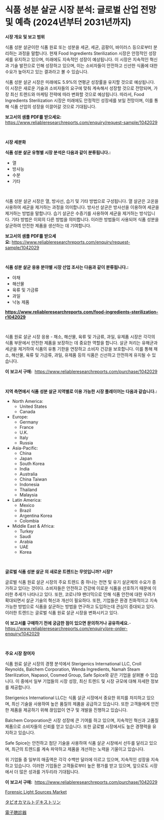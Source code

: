 <p><h1>식품 성분 살균 시장 분석: 글로벌 산업 전망 및 예측 (2024년부터 2031년까지)</h1></p><p><strong>시장 개요 및 보고 범위</strong></p>
<p><p>식품 성분 살균이란 식품 원료 또는 성분을 세균, 세균, 곰팡이, 바이러스 등으로부터 분리하는 과정을 말합니다. 현재 Food Ingredients Sterilization 시장은 안정적인 성장세를 유지하고 있으며, 미래에도 지속적인 성장이 예상됩니다. 이 시장은 지속적인 혁신과 기술 발전으로 인해 성장하고 있으며, 이는 소비자들이 안전하고 신선한 식품에 대한 수요가 높아지고 있는 결과라고 볼 수 있습니다.</p><p>식품 성분 살균 시장은 미래에도 5.9%의 연평균 성장률을 유지할 것으로 예상됩니다. 이 시장은 새로운 기술과 소비자들의 요구에 맞춰 계속해서 성장할 것으로 전망되며, 가장 최신 트렌드와 마케팅 전략에 따라 변화할 것으로 예상됩니다. 따라서, Food Ingredients Sterilization 시장은 미래에도 안정적인 성장세를 보일 전망이며, 이를 통해 식품 산업의 성장을 이끌어갈 것으로 기대됩니다.</p></p>
<p><strong>보고서의 샘플 PDF를 받으세요:</strong> <a href="https://www.reliableresearchreports.com/enquiry/request-sample/1042029">https://www.reliableresearchreports.com/enquiry/request-sample/1042029</a></p>
<p>&nbsp;</p>
<p><strong>시장 세분화</strong></p>
<p><strong>식품 성분 살균 유형별 시장 분석은 다음과 같이 분류됩니다.:</strong></p>
<p><ul><li>열</li><li>방사능</li><li>수분</li><li>기타</li></ul></p>
<p>&nbsp;</p>
<p><p>식품 성분 살균 시장은 열, 방사선, 습기 및 기타 방법으로 구성됩니다. 열 살균은 고온을 사용하여 세균을 제거하는 과정을 의미합니다. 방사선 살균은 방사선을 이용하여 세균을 제거하는 방법을 말합니다. 습기 살균은 수증기를 사용하여 세균을 제거하는 방식입니다. 기타 방법은 이외의 다른 방법을 의미합니다. 이러한 방법들이 사용되어 식품 성분을 살균하여 안전한 제품을 생산하는 데 기여합니다.</p></p>
<p><strong>보고서의 샘플 PDF를 받으세요:</strong>&nbsp;<a href="https://www.reliableresearchreports.com/enquiry/request-sample/1042029">https://www.reliableresearchreports.com/enquiry/request-sample/1042029</a></p>
<p>&nbsp;</p>
<p><strong> 식품 성분 살균 응용 분야별 시장 산업 조사는 다음과 같이 분류됩니다.:</strong></p>
<p><ul><li>야채</li><li>해산물</li><li>육류 및 가금류</li><li>과일</li><li>낙농 제품</li></ul></p>
<p><strong><a href="https://www.reliableresearchreports.com/food-ingredients-sterilization-r1042029">https://www.reliableresearchreports.com/food-ingredients-sterilization-r1042029</a></strong></p>
<p>&nbsp;</p>
<p><p>식품 원료 살균 시장 응용 - 채소, 해산물, 육류 및 가금류, 과일, 유제품 시장은 각각의 식품 부문에서 안전한 제품을 보장하는 데 중요한 역할을 합니다. 살균 처리는 유해균과 세균을 제거하여 식품의 유통 기한을 연장하고 소비자 건강을 보호합니다. 이를 통해 채소, 해산물, 육류 및 가금류, 과일, 유제품 등의 식품은 신선하고 안전하게 유지될 수 있습니다.</p></p>
<p><strong>이 보고서 구매:</strong>&nbsp; <a href="https://www.reliableresearchreports.com/purchase/1042029">https://www.reliableresearchreports.com/purchase/1042029</a></p>
<p>&nbsp;</p>
<p><strong>지역 측면에서 식품 성분 살균 지역별로 이용 가능한 시장 플레이어는 다음과 같습니다.:</strong></p>
<p><ul>
    <li>
        North America:
        <ul>
            <li>United States</li>
            <li>Canada</li>
        </ul>
    </li>
    <li>
        Europe:
        <ul>
            <li>Germany</li>
            <li>France</li>
            <li>U.K.</li>
            <li>Italy</li>
            <li>Russia</li>
        </ul>
    </li>
    <li>
        Asia-Pacific:
        <ul>
            <li>China</li>
            <li>Japan</li>
            <li>South Korea</li>
            <li>India</li>
            <li>Australia</li>
            <li>China Taiwan</li>
            <li>Indonesia</li>
            <li>Thailand</li>
            <li>Malaysia</li>
        </ul>
    </li>
    <li>
        Latin America:
        <ul>
            <li>Mexico</li>
            <li>Brazil</li>
            <li>Argentina Korea</li>
            <li>Colombia</li>
        </ul>
    </li>
    <li>
        Middle East & Africa:
        <ul>
            <li>Turkey</li>
            <li>Saudi</li>
            <li>Arabia</li>
            <li>UAE</li>
            <li>Korea</li>
        </ul>
    </li>
    </ul></p>
<p>&nbsp;</p>
<p><strong>글로벌 식품 성분 살균 의 새로운 트렌드는 무엇입니까? 시장?</strong></p>
<p><p>글로벌 식품 원료 살균 시장의 주요 트렌드 중 하나는 천연 및 유기 살균제의 수요가 증가하고 있다는 것이다. 소비자들은 안전하고 건강에 이로운 식품을 선호하기 때문에 이러한 추세가 나타나고 있다. 또한, 코로나19 팬더믹으로 인해 식품 안전에 대한 우려가 확대되면서 살균 기술의 혁신과 개선이 필요하다. 또한, 기업들은 환경 친화적이고 지속 가능한 방법으로 식품을 살균하는 방법을 연구하고 도입하는데 관심이 증대되고 있다. 이러한 트렌드는 글로벌 식품 원료 살균 시장을 변화시키고 있다.</p></p>
<p><strong>이 보고서를 구매하기 전에 궁금한 점이 있으면 문의하거나 공유하세요.</strong>- <a href="https://www.reliableresearchreports.com/enquiry/pre-order-enquiry/1042029">https://www.reliableresearchreports.com/enquiry/pre-order-enquiry/1042029</a></p>
<p>&nbsp;</p>
<p><strong>주요 시장 참여자</strong></p>
<p><p>식품 원료 살균 시장의 경쟁 분석에서 Sterigenics International LLC, Croll Reynolds, Balchem Corporation, Wenda Ingredients, Namah Steam Sterilization, Napasol, Cosmed Group, Safe Spice와 같은 기업을 살펴볼 수 있습니다. 이 중에서 일부 기업들의 시장 성장, 최신 트렌드 및 시장 규모에 대해 자세한 정보를 제공합니다.</p><p>Sterigenics International LLC는 식품 살균 시장에서 중요한 위치를 차지하고 있으며, 최신 기술을 사용하여 높은 품질의 제품을 공급하고 있습니다. 또한 고객들에게 안전한 제품을 제공하기 위해 끊임없이 연구 및 개발을 진행하고 있습니다.</p><p>Balchem Corporation은 시장 성장에 큰 기여를 하고 있으며, 지속적인 혁신과 고품질 제품으로 소비자들의 신뢰를 얻고 있습니다. 또한 글로벌 시장에서도 높은 경쟁력을 유지하고 있습니다.</p><p>Safe Spice는 안전하고 첨단 기술을 사용하여 식품 살균 시장에서 선두를 달리고 있으며, 최근의 트렌드를 계속 파악하고 제품을 개선하는 노력을 기울이고 있습니다.</p><p>위 기업들 중 일부의 매출액은 각각 수백만 달러에 이르고 있으며, 지속적인 성장을 지속하고 있습니다. 이러한 기업들은 고객들로부터 높은 평가를 받고 있으며, 앞으로도 시장에서 더 많은 성과를 거두리라 기대됩니다.</p></p>
<p><strong>이 보고서 구매:</strong>&nbsp;&nbsp;<a href="https://www.reliableresearchreports.com/purchase/1042029">https://www.reliableresearchreports.com/purchase/1042029</a></p>
<p><p><a href="https://fuschia-pecorino-a6d.notion.site/Forensic-Light-Sources-Market-Trends-Forecast-and-Competitive-Analysis-to-2031-c60d538fbdf94b32acc0ceb7355bfdff">Forensic Light Sources Market</a></p><p><a href="https://medium.com/@pollynsatcherayted345/%E3%82%BF%E3%83%94%E3%82%AA%E3%82%AB%E3%83%9E%E3%83%AB%E3%83%88%E3%83%87%E3%82%AD%E3%82%B9%E3%83%88%E3%83%AA%E3%83%B3%E5%B8%82%E5%A0%B4-%E3%82%BF%E3%82%A4%E3%83%97-%E5%BF%9C%E7%94%A8-%E3%81%8A%E3%82%88%E3%81%B3%E5%9C%B0%E7%90%86%E3%81%AB%E3%82%88%E3%82%8B%E5%8C%85%E6%8B%AC%E7%9A%84%E3%81%AA%E8%A9%95%E4%BE%A1-0709edbf69d9">タピオカマルトデキストリン</a></p><p><a href="https://medium.com/@logaolloway76845/%E9%9B%BB%E5%AD%90%E8%81%B4%E8%A8%BA%E5%99%A8%E5%B8%82%E5%A0%B4-2031%E5%B9%B4%E3%81%BE%E3%81%A7%E3%81%AE%E6%88%90%E5%8A%9F%E3%81%99%E3%82%8B%E3%83%93%E3%82%B8%E3%83%8D%E3%82%B9%E6%88%A6%E7%95%A5%E3%81%AE%E9%8D%B5-5b7fafd8365f">電子聴診器</a></p></p>